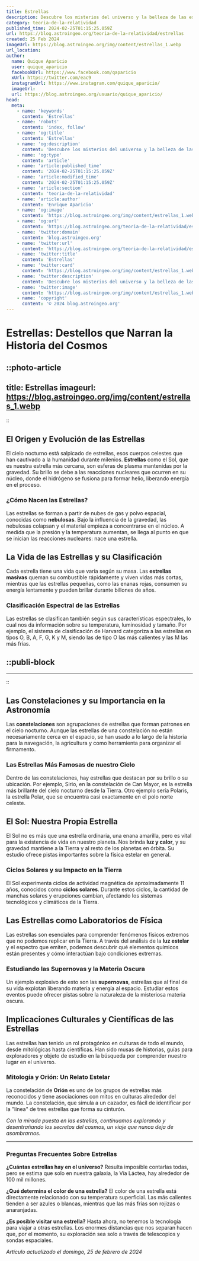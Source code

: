 ```yaml
---
title: Estrellas
description: Descubre los misterios del universo y la belleza de las estrellas. Guía astronómica para explorar constelaciones y mitos celestiales.
category: teoria-de-la-relatividad
published_time: 2024-02-25T01:15:25.059Z
url: https://blog.astroingeo.org/teoria-de-la-relatividad/estrellas
created: 25 Feb 2024
imageUrl: https://blog.astroingeo.org/img/content/estrellas_1.webp
url_location:
author:
  name: Quique Aparicio
  user: quique_aparicio
  facebookUrl: https://www.facebook.com/qaparicio
  xUrl: https://twitter.com/eac9
  instagramUrl: https://www.instagram.com/quique_aparicio/
  imageUrl: 
  url: https://blog.astroingeo.org/usuario/quique_aparicio/
head:
  meta:
    - name: 'keywords'
      content: 'Estrellas'
    - name: 'robots'
      content: 'index, follow'
    - name: 'og:title'
      content: 'Estrellas'
    - name: 'og:description'
      content: 'Descubre los misterios del universo y la belleza de las estrellas. Guía astronómica para explorar constelaciones y mitos celestiales.'
    - name: 'og:type'
      content: 'article'
    - name: 'article:published_time'
      content: '2024-02-25T01:15:25.059Z'
    - name: 'article:modified_time'
      content: '2024-02-25T01:15:25.059Z'
    - name: 'article:section'
      content: 'teoria-de-la-relatividad'
    - name: 'article:author'
      content: 'Enrique Aparicio'
    - name: 'og:image'
      content: 'https://blog.astroingeo.org/img/content/estrellas_1.webp'
    - name: 'og:url'
      content: 'https://blog.astroingeo.org/teoria-de-la-relatividad/estrellas'
    - name: 'twitter:domain'
      content: 'blog.astroingeo.org'
    - name: 'twitter:url'
      content: 'https://blog.astroingeo.org/teoria-de-la-relatividad/estrellas'
    - name: 'twitter:title'
      content: 'Estrellas'
    - name: 'twitter:card'
      content: 'https://blog.astroingeo.org/img/content/estrellas_1.webp'
    - name: 'twitter:description'
      content: 'Descubre los misterios del universo y la belleza de las estrellas. Guía astronómica para explorar constelaciones y mitos celestiales.'
    - name: 'twitter:image'
      content: 'https://blog.astroingeo.org/img/content/estrellas_1.webp'
    - name: 'copyright'
      content: '© 2024 blog.astroingeo.org'
---
```

# Estrellas: Destellos que Narran la Historia del Cosmos


::photo-article
---
title: Estrellas
imageurl: https://blog.astroingeo.org/img/content/estrellas_1.webp
---
::


## El Origen y Evolución de las Estrellas

El cielo nocturno está salpicado de estrellas, esos cuerpos celestes que han cautivado a la humanidad durante milenios. **Estrellas** como el Sol, que es nuestra estrella más cercana, son esferas de plasma mantenidas por la gravedad. Su brillo se debe a las reacciones nucleares que ocurren en su núcleo, donde el hidrógeno se fusiona para formar helio, liberando energía en el proceso.

### ¿Cómo Nacen las Estrellas?
Las estrellas se forman a partir de nubes de gas y polvo espacial, conocidas como **nebulosas**. Bajo la influencia de la gravedad, las nebulosas colapsan y el material empieza a concentrarse en el núcleo. A medida que la presión y la temperatura aumentan, se llega al punto en que se inician las reacciones nucleares: nace una estrella.

## La Vida de las Estrellas y su Clasificación

Cada estrella tiene una vida que varía según su masa. Las **estrellas masivas** queman su combustible rápidamente y viven vidas más cortas, mientras que las estrellas pequeñas, como las enanas rojas, consumen su energía lentamente y pueden brillar durante billones de años.

### Clasificación Espectral de las Estrellas
Las estrellas se clasifican también según sus características espectrales, lo cual nos da información sobre su temperatura, luminosidad y tamaño. Por ejemplo, el sistema de clasificación de Harvard categoriza a las estrellas en tipos O, B, A, F, G, K y M, siendo las de tipo O las más calientes y las M las más frías.


  ::publi-block
  ---
  ---
  ::
  
  
## Las Constelaciones y su Importancia en la Astronomía

Las **constelaciones** son agrupaciones de estrellas que forman patrones en el cielo nocturno. Aunque las estrellas de una constelación no están necesariamente cerca en el espacio, se han usado a lo largo de la historia para la navegación, la agricultura y como herramienta para organizar el firmamento.

### Las Estrellas Más Famosas de nuestro Cielo
Dentro de las constelaciones, hay estrellas que destacan por su brillo o su ubicación. Por ejemplo, Sirio, en la constelación de Can Mayor, es la estrella más brillante del cielo nocturno desde la Tierra. Otro ejemplo sería Polaris, la estrella Polar, que se encuentra casi exactamente en el polo norte celeste.

## El Sol: Nuestra Propia Estrella

El Sol no es más que una estrella ordinaria, una enana amarilla, pero es vital para la existencia de vida en nuestro planeta. Nos brinda **luz y calor**, y su gravedad mantiene a la Tierra y al resto de los planetas en órbita. Su estudio ofrece pistas importantes sobre la física estelar en general.

### Ciclos Solares y su Impacto en la Tierra
El Sol experimenta ciclos de actividad magnética de aproximadamente 11 años, conocidos como **ciclos solares**. Durante estos ciclos, la cantidad de manchas solares y erupciones cambian, afectando los sistemas tecnológicos y climáticos de la Tierra.

## Las Estrellas como Laboratorios de Física

Las estrellas son esenciales para comprender fenómenos físicos extremos que no podemos replicar en la Tierra. A través del análisis de la **luz estelar** y el espectro que emiten, podemos descubrir qué elementos químicos están presentes y cómo interactúan bajo condiciones extremas.

### Estudiando las Supernovas y la Materia Oscura
Un ejemplo explosivo de esto son las **supernovas**, estrellas que al final de su vida explotan liberando materia y energía al espacio. Estudiar estos eventos puede ofrecer pistas sobre la naturaleza de la misteriosa materia oscura.

## Implicaciones Culturales y Científicas de las Estrellas

Las estrellas han tenido un rol protagónico en culturas de todo el mundo, desde mitológicas hasta científicas. Han sido musas de historias, guías para exploradores y objeto de estudio en la búsqueda por comprender nuestro lugar en el universo.

### Mitología y Orión: Un Relato Estelar
La constelación de **Orión** es uno de los grupos de estrellas más reconocidos y tiene asociaciones con mitos en culturas alrededor del mundo. La constelación, que simula a un cazador, es fácil de identificar por la "línea" de tres estrellas que forma su cinturón.

*Con la mirada puesta en las estrellas, continuamos explorando y desentrañando los secretos del cosmos, un viaje que nunca deja de asombrarnos.*

---

### Preguntas Frecuentes Sobre Estrellas

**¿Cuántas estrellas hay en el universo?**
Resulta imposible contarlas todas, pero se estima que solo en nuestra galaxia, la Vía Láctea, hay alrededor de 100 mil millones.

**¿Qué determina el color de una estrella?**
El color de una estrella está directamente relacionado con su temperatura superficial. Las más calientes tienden a ser azules o blancas, mientras que las más frías son rojizas o anaranjadas.

**¿Es posible visitar una estrella?**
Hasta ahora, no tenemos la tecnología para viajar a otras estrellas. Los enormes distancias que nos separan hacen que, por el momento, su exploración sea solo a través de telescopios y sondas espaciales.

_Artículo actualizado el domingo, 25 de febrero de 2024_